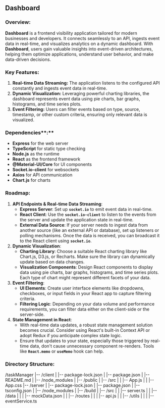 ## Dashboard

### **Overview:**

**Dashboard** is a frontend visibility application tailored for modern businesses and developers. It connects seamlessly to an API, ingests event data in real-time, and visualizes analytics on a dynamic dashboard. With **Dashboard**, users gain valuable insights into event-driven architectures, helping them optimize applications, understand user behavior, and make data-driven decisions.

### **Key Features:**

1. **Real-time Data Streaming:** The application listens to the configured API constantly and ingests event data in real-time.
2. **Dynamic Visualization:** Leveraging powerful charting libraries, the dashboard represents event data using pie charts, bar graphs, histograms, and time series plots.
3. **Event Filtering:** Users can filter events based on type, source, timestamp, or other custom criteria, ensuring only relevant data is visualized.

### Dependencies**:**

- **Express** for the web server
- **TypeScript** for static type checking
- **Node.js** as the runtime
- **React** as the frontend framework
- **@Material-UI/Core** for UI components
- **Socket.io-client** for websockets
- **Axios** for API communication
- **Chart.js** for charts

### Roadmap:

1. **API Endpoints & Real-time Data Streaming**:
    - **Express Server**: Set up **`socket.io`** to emit event data in real-time.
    - **React Client**: Use the **`socket.io-client`** to listen to the events from the server and update the application state in real-time.
    - **External Data Source**: If your server needs to ingest data from another source (like an external API or database), set up listeners or polling mechanisms. Once the data is received, you can broadcast it to the React client using **`socket.io`**.
2. **Dynamic Visualization**:
    - **Charting Library**: Choose a suitable React charting library like Chart.js, D3.js, or Recharts. Make sure the library can dynamically update based on data changes.
    - **Visualization Components**: Design React components to display data using pie charts, bar graphs, histograms, and time series plots. Each type of chart might represent different facets of your data.
3. **Event Filtering**:
    - **UI Elements**: Create user interface elements like dropdowns, checkboxes, or input fields in your React app to capture filtering criteria.
    - **Filtering Logic**: Depending on your data volume and performance requirements, you can filter data either on the client-side or the server-side.
4. **State Management in React**:
    - With real-time data updates, a robust state management solution becomes crucial. Consider using React's built-in Context API or adopt Redux if you anticipate complex state logic.
    - Ensure that updates to your state, especially those triggered by real-time data, don't cause unnecessary component re-renders. Tools like **`React.memo`** or **`useMemo`** hook can help.
  
### Directory Structure:

/taskManager
|-- /client
|   |-- package-lock.json
|   |-- package.json
|   |-- README.md
|   |-- /node_modules
|   |-- /public
|   |-- /src
|   |   |-- App.js
|   |   |-- App.css
|-- /server
|   |-- package-lock.json
|   |-- package.json
|   |-- tsconfig.json
|   |-- /node_modules
|   |-- /build
|   |-- /src
|   |   |-- server.ts
|   |   |-- /data
|   |   |   |-- mockData.json
|   |   |-- /routes
|   |   |   |-- api.js
|   |   |-- /utils
|   |   |   |-- eventService.ts
